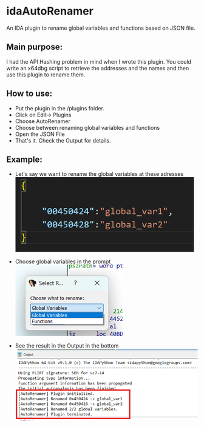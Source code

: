 # idaAutoRenamer
An IDA plugin to rename global variables and functions based on JSON file.

## Main purpose:
I had the API Hashing problem in mind when I wrote this plugin. You could write an x64dbg script to retrieve the addresses and the names and then use this plugin to rename them.

## How to use:
- Put the plugin in the /plugins folder.
- Click on Edit-> Plugins
- Choose AutoRenamer
- Choose between renaming global variables and functions
- Open the JSON File
- That's it. Check the Output for details.

## Example:
- Let's say we want to rename the global variables at these adresses
  ![json_file](images/json_file.png)

- Choose global variables in the prompt
  ![prompt](images/choices.png)

- See the result in the Output in the bottom
  ![output](images/result.png)

